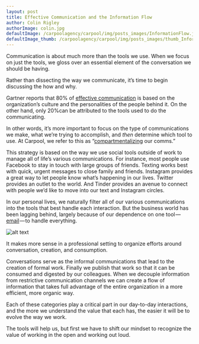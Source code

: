 ```yaml
---
layout: post
title: Effective Communication and the Information Flow
author: Colin Rigley
authorImage: colin.jpg
defaultImage: /carpoolagency/carpool/img/posts_images/InformationFlow.jpg
defaultImage_thumb: /carpoolagency/carpool/img/posts_images/thumb_InformationFlow.jpg
---
```

Communication is about much more than the tools we use. When we focus on just the tools, we gloss over an essential element of the conversation we should be having.

<!--more-->

Rather than dissecting the way we communicate, it’s time to begin discussing the how and why.

Gartner reports that 80% of [effective communication](http://www.gartner.com/newsroom/id/2319215 ) is based on the organization’s culture and the personalities of the people behind it. On the other hand, only 20%can be attributed to the tools used to do the communicating.

In other words, it’s more important to focus on the type of communications we make, what we’re trying to accomplish, and _then_ determine which tool to use. At Carpool, we refer to this as “[compartmentalizing](http://carpoolagency.com/articles/Is-Mobile-the-New-Inbox.html) our comms.”

This strategy is based on the way we use social tools outside of work to manage all of life’s various communications. For instance, most people use Facebook to stay in touch with large groups of friends. Texting works best with quick, urgent messages to close family and friends. Instagram provides a great way to let people know what’s happening in our lives. Twitter provides an outlet to the world. And Tinder provides an avenue to connect with people we’d like to move into our text and Instagram circles.

In our personal lives, we naturally filter all of our various communications into the tools that best handle each interaction. But the business world has been lagging behind, largely because of our dependence on one tool — [email](http://carpoolagency.com/articles/What-Rats-Can-Teach-Us-About-Email.html) — to handle everything.

![alt text](/carpoolagency/carpool/img/posts_images/InformationFlow2.jpeg "Information Flow")

It makes more sense in a professional setting to organize efforts around conversation, creation, and consumption.

Conversations serve as the informal communications that lead to the creation of formal work. Finally we publish that work so that it can be consumed and digested by our colleagues. When we decouple information from restrictive communication channels we can create a flow of information that takes full advantage of the entire organization in a more efficient, more organic way.

Each of these categories play a critical part in our day-to-day interactions, and the more we understand the value that each has, the easier it will be to evolve the way we work.

The tools will help us, but first we have to shift our mindset to recognize the value of working in the open and working out loud.
